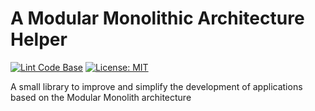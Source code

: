 # A Modular Monolithic Architecture Helper

[![Lint Code Base](https://github.com/niko-olas/Modular.Monolithic.Architecture.Helper/actions/workflows/linter.yml/badge.svg)](https://github.com/niko-olas/Modular.Monolithic.Architecture.Helper/actions/workflows/linter.yml)
[![License: MIT](https://img.shields.io/badge/License-MIT-yellow.svg)](https://github.com/niko-olas/Modular.Monolithic.Architecture.Helper/blob/master/LICENSE)


A small library to improve and simplify the development of applications based on the Modular Monolith architecture
